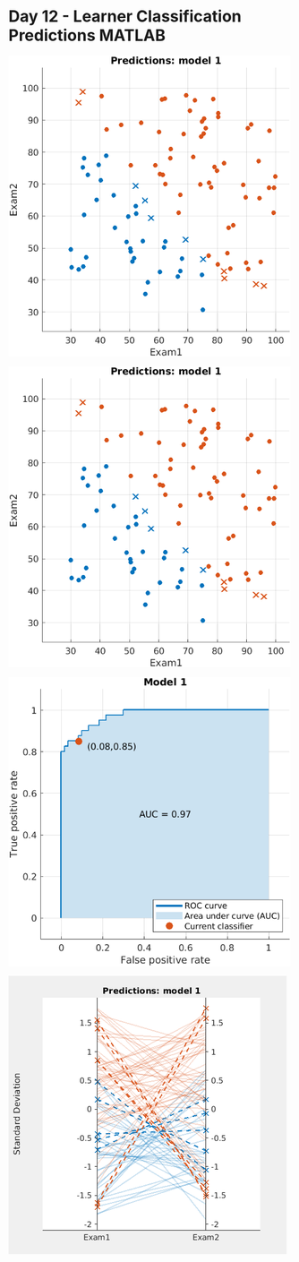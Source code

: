 # Day 12 - Learner Classification Predictions MATLAB

![](results/Trained_Scatter_Plot.png)

![](results/Confusion_Matrix.png)

![](results/Roc_Curve.png)

![](results/Parallel_Coordinates_plott.png)

